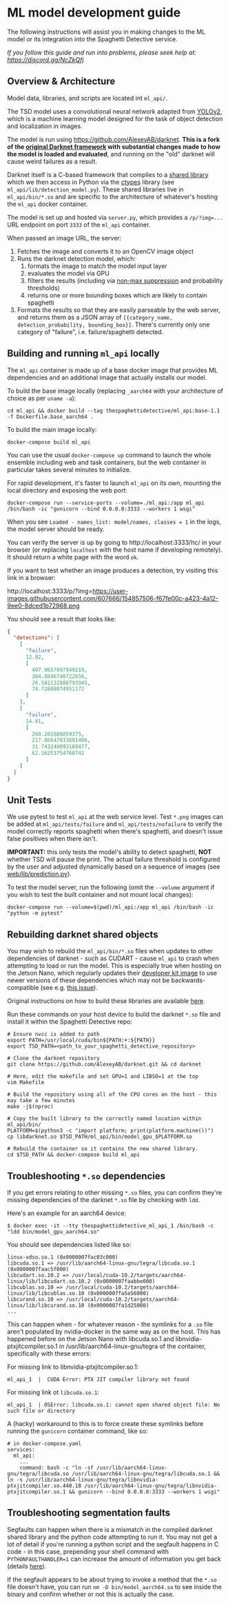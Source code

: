 # ML model development guide

The following instructions will assist you in making changes to the ML model or its integration into the Spaghetti Detective service.

*If you follow this guide and run into problems, please seek help at: https://discord.gg/NcZkQfj*

## Overview & Architecture

Model data, libraries, and scripts are located int `ml_api/`.

The TSD model uses a convolutional neural network adapted from [YOLOv2](https://pjreddie.com/darknet/yolov2/), which is a machine learning model designed for the task of object detection and localization in images.

The model is run using https://github.com/AlexeyAB/darknet. **This is a fork of the [original Darknet framework](https://pjreddie.com/darknet/) with substantial changes made to how the model is loaded and evaluated**, and running on the "old" darknet will cause weird failures as a result.

Darknet itself is a C-based framework that compiles to a [shared library](https://tldp.org/HOWTO/Program-Library-HOWTO/shared-libraries.html) which we then access in Python via the [ctypes](https://docs.python.org/3/library/ctypes.html) library (see `ml_api/lib/detection_model.py`). These shared libraries live in `ml_api/bin/*.so` and are specific to the architecture of whatever's hosting the `ml_api` docker container.

The model is set up and hosted via `server.py`, which provides a `/p/?img=...` URL endpoint on port `3333` of the `ml_api` container. 

When passed an image URL, the server:

1. Fetches the image and converts it to an OpenCV image object
2. Runs the darknet detection model, which:
   1. formats the image to match the model input layer
   2. evaluates the model via GPU
   3. filters the results (including via [non-max suppression](https://learnopencv.com/non-maximum-suppression-theory-and-implementation-in-pytorch/) and probability thresholds)
   4. returns one or more bounding boxes which are likely to contain spaghetti
2. Formats the results so that they are easily parseable by the web server, and returns them as a JSON array of `[{category_name, detection_probability, bounding_box}]`. There's currently only one category of "failure", i.e. failure/spaghetti detected. 

## Building and running `ml_api` locally

The `ml_api` container is made up of a base docker image that provides ML dependencies and an additional image that actually installs our model. 

To build the base image locally (replacing `_aarch64` with your architecture of choice as per `uname -a`):

```
cd ml_api && docker build --tag thespaghettidetective/ml_api:base-1.1 -f Dockerfile.base_aarch64 .
```

To build the main image locally:

```
docker-compose build ml_api
```

You can use the usual `docker-compose up` command to launch the whole ensemble including web and task containers, but the web container in particular takes several minutes to initialize. 

For rapid development, it's faster to launch `ml_api` on its own, mounting the local directory and exposing the web port:

```
docker-compose run --service-ports --volume=./ml_api:/app ml_api /bin/bash -ic "gunicorn --bind 0.0.0.0:3333 --workers 1 wsgi"
```

When you see `Loaded - names_list: model/names, classes = 1` in the logs, the model server should be ready. 

You can verify the server is up by going to http://localhost:3333/hc/ in your browser (or replacing `localhost` with the host name if developing remotely). It should return a white page with the word `ok`.

If you want to test whether an image produces a detection, try visiting this link in a browser:

http://localhost:3333/p/?img=https://user-images.githubusercontent.com/607666/154857506-f67fe00c-a423-4a12-9ee0-8dced1b72968.png

You should see a result that looks like:

```json
{
  "detections": [
    [
      "failure", 
      12.82, 
      [
        407.9657897949219, 
        304.8846740722656, 
        26.581132888793945, 
        74.72808074951172
      ]
    ], 
    [
      "failure", 
      14.81, 
      [
        260.202880859375, 
        217.86647033691406, 
        31.743249893188477, 
        62.16251754760742
      ]
    ]
  ]
}
```

## Unit Tests

We use pytest to test `ml_api` at the web service level. Test `*.png` images can be added at `ml_api/tests/failure` and `ml_api/tests/nofailure` to verify the model correctly reports spaghetti when there's spaghetti, and doesn't issue false positives when there isn't. 

**IMPORTANT:** this only tests the model's ability to detect spaghetti, **NOT** whether TSD will pause the print. The actual failure threshold is configured by the user and adjusted dynamically based on a sequence of images (see [web/lib/prediction.py](https://github.com/TheSpaghettiDetective/TheSpaghettiDetective/blob/master/web/lib/prediction.py#L21)).

To test the model server, run the following (omit the `--volume` argument if you wish to test the built container and not mount local changes):

```
docker-compose run --volume=$(pwd)/ml_api:/app ml_api /bin/bash -ic "python -m pytest"
```

## Rebuilding darknet shared objects

You may wish to rebuild the `ml_api/bin/*.so` files when updates to other dependencies of darknet - such as CUDART - cause `ml_api` to crash when attempting to load or run the model. This is especially true when hosting on the Jetson Nano, which regularly updates their [developer kit image](https://developer.nvidia.com/embedded/downloads) to use newer versions of these dependencies which may not be backwards-compatible (see e.g. [this issue](https://github.com/TheSpaghettiDetective/TheSpaghettiDetective/issues/552)). 

Original instructions on how to build these libraries are available [here](https://github.com/AlexeyAB/darknet#how-to-use-yolo-as-dll-and-so-libraries). 

Run these commands on your host device to build the darknet `*.so` file and install it within the Spaghetti Detective repo:

```shell
# Ensure nvcc is added to path
export PATH=/usr/local/cuda/bin${PATH:+:${PATH}}
export TSD_PATH=<path_to_your_spaghetti_detective_repository>

# Clone the darknet repository
git clone https://github.com/AlexeyAB/darknet.git && cd darknet

# Here, edit the makefile and set GPU=1 and LIBSO=1 at the top
vim Makefile

# Build the repository using all of the CPU cores on the host - this may take a few minutes
make -j$(nproc)

# Copy the built library to the correctly named location within ml_api/bin/
PLATFORM=$(python3 -c "import platform; print(platform.machine())")
cp libdarknet.so $TSD_PATH/ml_api/bin/model_gpu_$PLATFORM.so

# Rebuild the container so it contains the new shared library.
cd $TSD_PATH && docker-compose build ml_api
```

## Troubleshooting `*.so` dependencies

If you get errors relating to other missing `*.so` files, you can confirm they're missing dependencies of the darknet `*.so` file by checking with `ldd`. 

Here's an example for an aarch64 device:

```shell
$ docker exec -it --tty thespaghettidetective_ml_api_1 /bin/bash -c "ldd bin/model_gpu_aarch64.so"
```

You should see dependencies listed like so:

```shell
linux-vdso.so.1 (0x0000007fac03c000)
libcuda.so.1 => /usr/lib/aarch64-linux-gnu/tegra/libcuda.so.1 (0x0000007faac5f000)
libcudart.so.10.2 => /usr/local/cuda-10.2/targets/aarch64-linux/lib/libcudart.so.10.2 (0x0000007faabbe000)
libcublas.so.10 => /usr/local/cuda-10.2/targets/aarch64-linux/lib/libcublas.so.10 (0x0000007fa5e56000)
libcurand.so.10 => /usr/local/cuda-10.2/targets/aarch64-linux/lib/libcurand.so.10 (0x0000007fa1d25000)
...
```

This can happen when - for whatever reason - the symlinks for a `.so` file aren't populated by nvidia-docker in the same way as on the host. This has happened before on the Jetson Nano with libcuda.so.1 and libnvidia-ptxjitcompiler.so.1 in /usr/lib/aarch64-linux-gnu/tegra of the container, specifically with these errors:

For missing link to libnvidia-ptxjitcompiler.so.1:

```
ml_api_1  |  CUDA Error: PTX JIT compiler library not found
```

For missing link ot `libcuda.so.1`: 

```
ml_api_1  | OSError: libcuda.so.1: cannot open shared object file: No such file or directory
```

A (hacky) workaround to this is to force create these symlinks before running the `gunicorn` container command, like so:

```
# in docker-compose.yaml
services:
  ml_api:
    ...
    command: bash -c "ln -sf /usr/lib/aarch64-linux-gnu/tegra/libcuda.so /usr/lib/aarch64-linux-gnu/tegra/libcuda.so.1 && ln -s /usr/lib/aarch64-linux-gnu/tegra/libnvidia-ptxjitcompiler.so.440.18 /usr/lib/aarch64-linux-gnu/tegra/libnvidia-ptxjitcompiler.so.1 && gunicorn --bind 0.0.0.0:3333 --workers 1 wsgi"
```

## Troubleshooting segmentation faults

Segfaults can happen when there is a mismatch in the compiled darknet shared library and the python code attempting to run it. You may not get a lot of detail if you're running a python script and the segfault happens in C code - in this case, prepending your shell command with `PYTHONFAULTHANDLER=1` can increase the amount of information you get back (details [here](https://docs.python.org/3/library/faulthandler.html)).

If the segfault appears to be about trying to invoke a method that the `*.so` file doesn't have, you can run `nm -D bin/model_aarch64.so` to see inside the binary and confirm whether or not this is actually the case.

